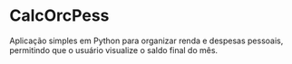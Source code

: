 # CalcOrcPess
Aplicação simples em Python para organizar renda e despesas pessoais, permitindo que o usuário visualize o saldo final do mês.
